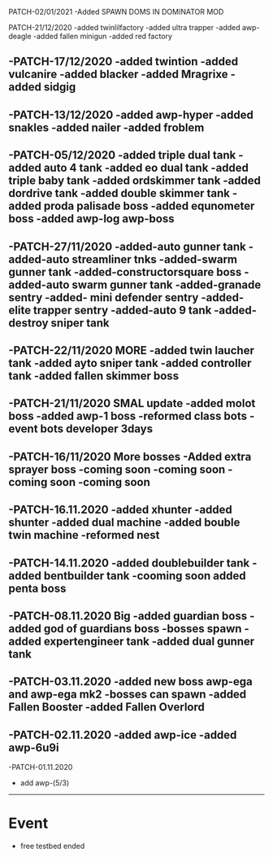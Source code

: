 
PATCH-02/01/2021
-Added SPAWN DOMS IN DOMINATOR MOD

PATCH-21/12/2020
-added twinlilfactory
-added ultra trapper
-added awp-deagle
-added fallen minigun
-added red factory

-PATCH-17/12/2020
-added twintion
-added vulcanire
-added blacker
-added Mragrixe
-added sidgig
--------------------------------
-PATCH-13/12/2020
-added awp-hyper
-added snakles
-added nailer
-added froblem
---------------------------------
-PATCH-05/12/2020
-added triple dual tank
-added auto 4 tank
-added eo dual tank
-added triple baby tank
-added ordskimmer tank
-added dordrive tank
-added double skimmer tank
-added proda palisade boss
-added equnometer boss
-added awp-log awp-boss
---------------------------------
-PATCH-27/11/2020
-added-auto gunner tank
-added-auto streamliner tnks
-added-swarm gunner tank
-added-constructorsquare boss
-added-auto swarm gunner tank
-added-granade sentry
-added- mini defender sentry
-added-elite trapper sentry
-added-auto 9 tank
-added-destroy sniper tank
--------------------------------------
-PATCH-22/11/2020 MORE
-added twin laucher tank
-added ayto sniper tank
-added controller tank
-added fallen skimmer boss
------------------------------------
-PATCH-21/11/2020 SMAL update
-added molot boss
-added awp-1 boss
-reformed class bots
-event bots developer 3days
-------------------------------------
-PATCH-16/11/2020 More bosses
-Added extra sprayer boss
-coming soon
-coming soon
-coming soon
-coming soon
-------------------------------------
-PATCH-16.11.2020
-added xhunter
-added shunter
-added dual machine
-added bouble twin machine
-reformed nest
------------------------------------
-PATCH-14.11.2020
-added doublebuilder tank
-added bentbuilder tank
-cooming soon added penta boss
--------------------------------------
-PATCH-08.11.2020 Big
-added guardian boss
-added god of guardians boss
-bosses spawn
-added expertengineer tank
-added dual gunner tank
--------------------------------------
-PATCH-03.11.2020
-added new boss awp-ega and awp-ega mk2
-bosses can spawn
-added Fallen Booster
-added Fallen Overlord
--------------------------------------
-PATCH-02.11.2020
-added awp-ice
-added awp-6u9i
--------------------------------------
-PATCH-01.11.2020
- add awp-(5/3)
--------------------------------------
# Event
- free testbed ended
